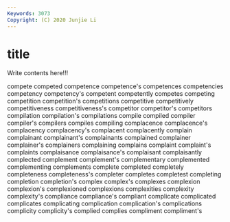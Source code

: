 ```yaml
---
Keywords: 3073
Copyright: (C) 2020 Junjie Li
---
```


# title

Write contents here!!!
 
compete 
competed 
competence 
competence's 
competences 
competencies 
competency 
competency's
competent 
competently 
competes 
competing 
competition 
competition's 
competitions 
competitive 
competitively 
competitiveness
competitiveness's 
competitor 
competitor's 
competitors 
compilation 
compilation's 
compilations 
compile 
compiled 
compiler
compiler's 
compilers 
compiles 
compiling 
complacence 
complacence's 
complacency 
complacency's 
complacent 
complacently
complain 
complainant 
complainant's 
complainants 
complained 
complainer 
complainer's 
complainers 
complaining 
complains
complaint 
complaint's 
complaints 
complaisance 
complaisance's 
complaisant 
complaisantly 
complected 
complement 
complement's
complementary 
complemented 
complementing 
complements 
complete 
completed 
completely 
completeness 
completeness's 
completer
completes 
completest 
completing 
completion 
completion's 
complex 
complex's 
complexes 
complexion 
complexion's
complexioned 
complexions 
complexities 
complexity 
complexity's 
compliance 
compliance's 
compliant 
complicate 
complicated
complicates 
complicating 
complication 
complication's 
complications 
complicity 
complicity's 
complied 
complies 
compliment
compliment's 
